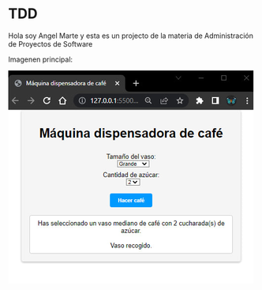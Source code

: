 # TDD

Hola soy Angel Marte y esta es un projecto de la materia de Administración de Proyectos de Software

Imagenen principal:

![Alt text](img/Coffe.jpg "Inicio del portal para ordenar")